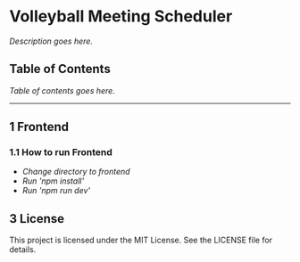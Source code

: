 # Volleyball Meeting Scheduler

*Description goes here.*

## Table of Contents

*Table of contents goes here.*

---

## 1 Frontend

### 1.1 How to run Frontend

- *Change directory to frontend*
- *Run 'npm install'*
- *Run 'npm run dev'*

## 3 License

This project is licensed under the MIT License. See the LICENSE file for details.

